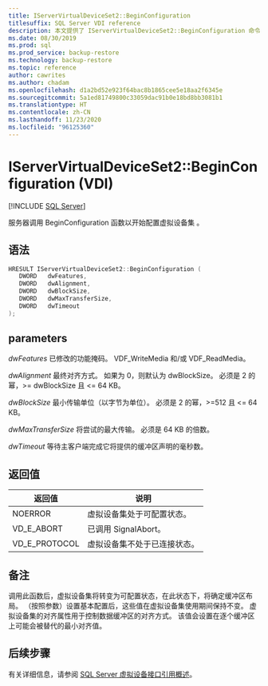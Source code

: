 ```yaml
---
title: IServerVirtualDeviceSet2::BeginConfiguration
titlesuffix: SQL Server VDI reference
description: 本文提供了 IServerVirtualDeviceSet2::BeginConfiguration 命令的参考。
ms.date: 08/30/2019
ms.prod: sql
ms.prod_service: backup-restore
ms.technology: backup-restore
ms.topic: reference
author: cawrites
ms.author: chadam
ms.openlocfilehash: d1a2bd52e923f64bac8b1865cee5e18aa2f6345e
ms.sourcegitcommit: 5a1ed81749800c33059dac91b0e18bd8bb3081b1
ms.translationtype: HT
ms.contentlocale: zh-CN
ms.lasthandoff: 11/23/2020
ms.locfileid: "96125360"
---
```

# <a name="iservervirtualdeviceset2beginconfiguration-vdi"></a>IServerVirtualDeviceSet2::BeginConfiguration (VDI)

[!INCLUDE [SQL Server](../../../includes/applies-to-version/sqlserver.md)]

服务器调用 BeginConfiguration 函数以开始配置虚拟设备集  。

## <a name="syntax"></a>语法

```c
HRESULT IServerVirtualDeviceSet2::BeginConfiguration (
   DWORD   dwFeatures,
   DWORD   dwAlignment,
   DWORD   dwBlockSize,
   DWORD   dwMaxTransferSize,
   DWORD   dwTimeout
);
```

## <a name="parameters"></a>parameters

*dwFeatures* 已修改的功能掩码。 VDF_WriteMedia 和/或 VDF_ReadMedia。

*dwAlignment* 最终对齐方式。 如果为 0，则默认为 dwBlockSize。 必须是 2 的幂，>= dwBlockSize 且 <= 64 KB。

*dwBlockSize* 最小传输单位（以字节为单位）。 必须是 2 的幂，>=512 且 <= 64 KB。

*dwMaxTransferSize* 将尝试的最大传输。 必须是 64 KB 的倍数。

*dwTimeout* 等待主客户端完成它将提供的缓冲区声明的毫秒数。

## <a name="return-value"></a>返回值

|返回值 | 说明 |
|---|---|
| NOERROR | 虚拟设备集处于可配置状态。 |
| VD_E_ABORT | 已调用 SignalAbort。 |
| VD_E_PROTOCOL | 虚拟设备集不处于已连接状态。 |

## <a name="remarks"></a>备注

调用此函数后，虚拟设备集将转变为可配置状态，在此状态下，将确定缓冲区布局。
（按照参数）设置基本配置后，这些值在虚拟设备集使用期间保持不变。 虚拟设备集的对齐属性用于控制数据缓冲区的对齐方式。 该值会设置在逐个缓冲区上可能会被替代的最小对齐值。

## <a name="next-steps"></a>后续步骤

有关详细信息，请参阅 [SQL Server 虚拟设备接口引用概述](reference-virtual-device-interface.md)。